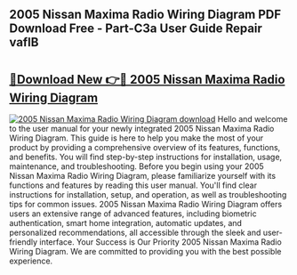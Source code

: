 ## 2005 Nissan Maxima Radio Wiring Diagram PDF Download Free - Part-C3a User Guide Repair vaflB

# <h2><a href="http://dfnmyi.blite.top/?on=2005+Nissan+Maxima+Radio+Wiring+Diagram">🔗Download New 👉🔴 2005 Nissan Maxima Radio Wiring Diagram</a></h2>

[![2005 Nissan Maxima Radio Wiring Diagram download](https://i.imgur.com/lujVjoI.png)](http://dfnmyi.blite.top/?on=2005+Nissan+Maxima+Radio+Wiring+Diagram)
Hello and welcome to the user manual for your newly integrated 2005 Nissan Maxima Radio Wiring Diagram. This guide is here to help you make the most of your product by providing a comprehensive overview of its features, functions, and benefits. You will find step-by-step instructions for installation, usage, maintenance, and troubleshooting. Before you begin using your 2005 Nissan Maxima Radio Wiring Diagram, please familiarize yourself with its functions and features by reading this user manual. You'll find clear instructions for installation, setup, and operation, as well as troubleshooting tips for common issues. 2005 Nissan Maxima Radio Wiring Diagram offers users an extensive range of advanced features, including biometric authentication, smart home integration, automatic updates, and personalized recommendations, all accessible through the sleek and user-friendly interface. Your Success is Our Priority 2005 Nissan Maxima Radio Wiring Diagram. We are committed to providing you with the best possible experience.
